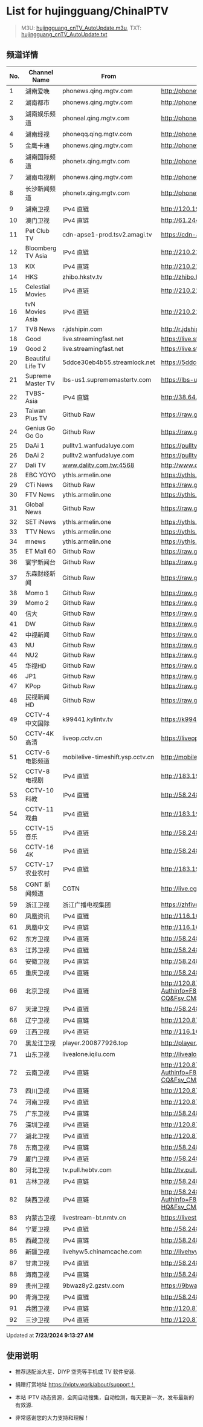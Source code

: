 # List for **hujingguang/ChinaIPTV**

> M3U: [hujingguang_cnTV_AutoUpdate.m3u](./hujingguang_cnTV_AutoUpdate.m3u ), TXT: [hujingguang_cnTV_AutoUpdate.txt](./txt/hujingguang_cnTV_AutoUpdate.txt )

## 频道详情

| No. | Channel Name | From | Source |
| --- | ------------ | ---- | ------ |
| 1 | 湖南爱晚 | phonews.qing.mgtv.com | <http://phonews.qing.mgtv.com/nn_live/nn_x64/dWlwPTEwMy43MS43MC4xMDMmcWlkPSZzPTg0YzczNmE3YWQxZjRiODIzYmNkMTk1YzEyMjk4YWJkJmVzPTE3MjE3MTcwNzImdXVpZD0zNDJiNWExNTQ5Y2M2NmM4Zjk2MjA1MDBiZjliMTA1Ni02NzQ3NDY2NyZ2PTImYXM9MCZjZG5leF9pZD13c19waG9uZTM,/HNGGMPP360.m3u8> |
| 2 | 湖南都市 | phonews.qing.mgtv.com | <http://phonews.qing.mgtv.com/nn_live/nn_x64/dWlwPTEwMy43MS43MC4xMDMmcWlkPSZzPWE4NDVjOTRlZmJhODFiY2Q5OGE4YmJlMWEzYTkzN2Q1JmVzPTE3MjE3MTUzMDkmdXVpZD0wODE5MGZiNGU2ODAwYWQ5NjQwMGY1OTk3MWM3NmZlZS02NzQ3NDY2NyZ2PTImYXM9MCZjZG5leF9pZD13c19waG9uZTM,/HNDSMPP360.m3u8> |
| 3 | 湖南娱乐频道 | phoneal.qing.mgtv.com | <http://phoneal.qing.mgtv.com/nn_live/nn_x64/dWlwPTEwMy43MS43MC4xMDMmcWlkPSZzPTRhYmVlNmNiMTA3YWVlM2RmOThjNGNkOGNhODVjNzlmJmVzPTE3MjE3MjUyMTAmdXVpZD0xYmM3YTVhYmNmZTNjMjZlM2U5N2YxNTA4ZDdhY2ZmMy02NzQ3NDY2NyZ2PTImYXM9MCZjZG5leF9pZD1hbF9waG9uZTM,/HNYLMPP360.m3u8> |
| 4 | 湖南经视 | phoneqq.qing.mgtv.com | <http://phoneqq.qing.mgtv.com/nn_live/nn_x64/dWlwPTEwMy43MS43MC4xMDMmcWlkPSZzPTJmZDI0MGY0MDA0ZmVmOWU5NjBjNWRlMWY1YzA1YzFhJmVzPTE3MjE3MjUyMTQmdXVpZD0wZjJlMmJlYTk3ZGE0NDI4MzkxOWNiYmU3MmQ4MDU4YS02NzQ3NDY2NyZ2PTImYXM9MCZjZG5leF9pZD1xcV9waG9uZV9saXZl/HNJSMPP360.m3u8> |
| 5 | 金鹰卡通 | phonews.qing.mgtv.com | <http://phonews.qing.mgtv.com/nn_live/nn_x64/dWlwPTEwMy43MS43MC4xMDMmcWlkPSZzPTk3NGE0ODZmOTVjMGIwNzE1ZGJiNjMyM2JkMGRjOGZlJmVzPTE3MjE3MTI0NjImdXVpZD03OTZhZjUyMzQ1MjFmNTRlNjc3YjYxZmFmMzdhMmIyZi02NzQ3NDY2NyZ2PTImYXM9MCZjZG5leF9pZD13c19waG9uZTM,/JYKTMPP360.m3u8> |
| 6 | 湖南国际频道 | phonetx.qing.mgtv.com | <http://phonetx.qing.mgtv.com/nn_live/nn_x64/dWlwPTEwMy43MS43MC4xMDMmcWlkPSZzPTFiZmU2MDk0MmU4MGFmNTMzOGNiZTAxN2IzNTA2NGRmJmVzPTE3MjE3MDgxMjMmdXVpZD1kY2VmYzY5ZGI3ODdhNDgyODA5YjZjNTQ0ZjgyZWRmMy02NzQ3NDY2NyZ2PTImYXM9MCZjZG5leF9pZD10eF9waG9uZV9saXZl/HNGJMPP360.m3u8> |
| 7 | 湖南电视剧 | phonews.qing.mgtv.com | <http://phonews.qing.mgtv.com/nn_live/nn_x64/dWlwPTEwMy43MS43MC4xMDMmcWlkPSZzPTcyZmViODliYjRkNTA2ZDJkMjRmN2E4YTAzYjk4NmViJmVzPTE3MjE3MTY3NTcmdXVpZD04N2ZkYTU2ZTlkODdlZWM4NzljZDM4NjA4NTA5ZDZlMy02NzQ3NDY2NyZ2PTImYXM9MCZjZG5leF9pZD13c19waG9uZTM,/HNDSJMPP360.m3u8> |
| 8 | 长沙新闻频道 | phonetx.qing.mgtv.com | <http://phonetx.qing.mgtv.com/nn_live/nn_x64/dWlwPTEwMy43MS43MC4xMDMmcWlkPSZzPWUyYzFmYWFhZmU2OTk3ZjkwOWJjYmMzNmUxZmYzNDA4JmVzPTE3MjE3MTk4MjkmdXVpZD02NzFjMzRlNmU4NjY0Y2NhZWE0YTk2MjRiZDNmNDE5YS02NzQ3NDY2NyZ2PTImYXM9MCZjZG5leF9pZD10eF9waG9uZV9saXZl/CSXWMPP360.m3u8> |
| 9 | 湖南卫视 | IPv4 直链 | <http://120.196.232.43:8088/rrs03.hw.gmcc.net/PLTV/651/224/3221226698/1.m3u8> |
| 10 | 澳门卫视 | IPv4 直链 | <http://61.244.22.4/ch1/ch1.live/playlist.m3u8> |
| 11 | Pet Club TV | cdn-apse1-prod.tsv2.amagi.tv | <https://cdn-apse1-prod.tsv2.amagi.tv/linear/amg01076-lightningintern-petclub-samsungnz/playlist.m3u8> |
| 12 | Bloomberg TV Asia | IPv4 直链 | <http://210.210.155.37/dr9445/h/h03/index.m3u8> |
| 13 | KIX | IPv4 直链 | <http://210.210.155.37/dr9445/h/h07/index.m3u8> |
| 14 | HKS | zhibo.hkstv.tv | <http://zhibo.hkstv.tv/livestream/mutfysrq/playlist.m3u8> |
| 15 | Celestial Movies | IPv4 直链 | <http://210.210.155.37/dr9445/h/h14/index.m3u8> |
| 16 | tvN Movies Asia | IPv4 直链 | <http://210.210.155.37/dr9445/h/h21/index.m3u8> |
| 17 | TVB News | r.jdshipin.com | <http://r.jdshipin.com/CkuBd> |
| 18 | Good | live.streamingfast.net | <https://live.streamingfast.net/osmflivech1.m3u8> |
| 19 | Good 2 | live.streamingfast.net | <https://live.streamingfast.net/osmflivech2.m3u8> |
| 20 | Beautiful Life TV | 5ddce30eb4b55.streamlock.net | <https://5ddce30eb4b55.streamlock.net/bltvhd/bltv1/playlist.m3u8> |
| 21 | Supreme Master TV | lbs-us1.suprememastertv.com | <https://lbs-us1.suprememastertv.com/720p.m3u8> |
| 22 | TVBS-Asia | IPv4 直链 | <http://38.64.72.148/hls/modn/list/4005/playlist.m3u8> |
| 23 | Taiwan Plus TV | Github Raw | <https://raw.githubusercontent.com/ChiSheng9/iptv/master/TV78.m3u8> |
| 24 | Genius Go Go Go | Github Raw | <https://raw.githubusercontent.com/ChiSheng9/iptv/master/TV26.m3u8> |
| 25 | DaAi 1 | pulltv1.wanfudaluye.com | <https://pulltv1.wanfudaluye.com/live/tv1.m3u8> |
| 26 | DaAi 2 | pulltv2.wanfudaluye.com | <https://pulltv2.wanfudaluye.com/live/tv2.m3u8> |
| 27 | Dali TV | www.dalitv.com.tw:4568 | <http://www.dalitv.com.tw:4568/live/dali/index.m3u8> |
| 28 | EBC YOYO | ythls.armelin.one | <https://ythls.armelin.one/channel/UCiWRSesvSYmY7YOyz0tv_zQ.m3u8> |
| 29 | CTi News | Github Raw | <https://raw.githubusercontent.com/ChiSheng9/iptv/master/TV28.m3u8> |
| 30 | FTV News | ythls.armelin.one | <https://ythls.armelin.one/channel/UC2VmWn8dAqkzlQqvy02E1PA.m3u8> |
| 31 | Global News | Github Raw | <https://raw.githubusercontent.com/ChiSheng9/iptv/master/TV02.m3u8> |
| 32 | SET iNews | ythls.armelin.one | <https://ythls.armelin.one/channel/UCoNYj9OFHZn3ACmmeRCPwbA.m3u8> |
| 33 | TTV News | ythls.armelin.one | <https://ythls.armelin.one/channel/UC8ROUUjHzEQm-ndb69CX8Ww.m3u8> |
| 34 | mnews | ythls.armelin.one | <https://ythls.armelin.one/channel/UC4LjkybVKXCDlneVXlKAbmw.m3u8> |
| 35 | ET Mall 60 | Github Raw | <https://raw.githubusercontent.com/ChiSheng9/iptv/master/TV18.m3u8> |
| 36 | 寰宇新闻台 | Github Raw | <https://raw.githubusercontent.com/ChiSheng9/iptv/master/TV02.m3u8> |
| 37 | 东森财经新闻 | Github Raw | <https://raw.githubusercontent.com/ChiSheng9/iptv/master/TV03.m3u8> |
| 38 | Momo 1 | Github Raw | <https://raw.githubusercontent.com/ChiSheng9/iptv/master/TV04.m3u8> |
| 39 | Momo 2 | Github Raw | <https://raw.githubusercontent.com/ChiSheng9/iptv/master/TV05.m3u8> |
| 40 | 信大 | Github Raw | <https://raw.githubusercontent.com/ChiSheng9/iptv/master/TV07.m3u8> |
| 41 | DW | Github Raw | <https://raw.githubusercontent.com/ChiSheng9/iptv/master/TV08.m3u8> |
| 42 | 中视新闻 | Github Raw | <https://raw.githubusercontent.com/ChiSheng9/iptv/master/TV09.m3u8> |
| 43 | NU | Github Raw | <https://raw.githubusercontent.com/ChiSheng9/iptv/master/TV10.m3u8> |
| 44 | NU2 | Github Raw | <https://raw.githubusercontent.com/ChiSheng9/iptv/master/TV14.m3u8> |
| 45 | 华视HD | Github Raw | <https://raw.githubusercontent.com/ChiSheng9/iptv/master/TV12.m3u8> |
| 46 | JP1 | Github Raw | <https://raw.githubusercontent.com/ChiSheng9/iptv/master/TV15.m3u8> |
| 47 | KPop | Github Raw | <https://raw.githubusercontent.com/ChiSheng9/iptv/master/TV16.m3u8> |
| 48 | 民视新闻HD | Github Raw | <https://raw.githubusercontent.com/ChiSheng9/iptv/master/TV17.m3u8> |
| 49 | CCTV-4 中文国际 | k99441.kylintv.tv | <https://k99441.kylintv.tv/live/cctv4hd_iphone.m3u8> |
| 50 | CCTV-4K 高清 | liveop.cctv.cn | <https://liveop.cctv.cn/hls/4KHD/playlist.m3u8> |
| 51 | CCTV-6 电影频道 | mobilelive-timeshift.ysp.cctv.cn | <http://mobilelive-timeshift.ysp.cctv.cn/timeshift/ysp/2013693901/timeshift.m3u8?delay=0> |
| 52 | CCTV-8 电视剧 | IPv4 直链 | <http://183.196.25.171:808/hls/77/index.m3u8> |
| 53 | CCTV-10 科教 | IPv4 直链 | <http://58.248.112.204:8006/GD_CUCC/G_CCTV-10-CQ.m3u8?Authinfo=56fbZo0WT6rfM%2FXuA%2B6zBUsd9mij0JyOcibqYTdmWtJRAbL1Z1y%2FbfEZUJlg3Wvj> |
| 54 | CCTV-11 戏曲 | IPv4 直链 | <http://183.196.25.171:808/hls/11/index.m3u8> |
| 55 | CCTV-15 音乐 | IPv4 直链 | <http://58.248.112.204:8006/GD_CUCC/G_CCTV-15-CQ.m3u8?Authinfo=56fbZo0WT6rfM%2FXuA%2B6zBYyPYgkCWBSIT3aCcBdsAjsuu6MyRrRs1cAsik3e8WER> |
| 56 | CCTV-16 4K | IPv4 直链 | <http://58.248.112.204:8006/GD_CUCC/G_CCTV-16-CQ.m3u8?Authinfo=56fbZo0WT6rfM%2FXuA%2B6zBVSIaGkZ%2BPhCYgvTlbbof9ehJWpxNEs6VzmrJ5uWaaFf> |
| 57 | CCTV-17 农业农村 | IPv4 直链 | <http://183.196.25.171:808/hls/93/index.m3u8> |
| 58 | CGNT 新闻频道 | CGTN | <http://live.cgtn.com/1000/prog_index.m3u8> |
| 59 | 浙江卫视 | 浙江广播电视集团 | <https://zhfivel02.cztv.com/channel01/720p.m3u8?auth_key=1721695429-1f7d5407eaaf25c27b89c706f23edc79-0-2ef76708d9155a440c06126db83a517e> |
| 60 | 凤凰资讯 | IPv4 直链 | <http://116.162.6.191/zycfcdn.gdwlcloud.com/PLTV/88888888/224/3221226320/index.m3u8> |
| 61 | 凤凰中文 | IPv4 直链 | <http://116.162.6.191/zycfcdn.gdwlcloud.com/PLTV/88888888/224/3221226308/index.m3u8> |
| 62 | 东方卫视 | IPv4 直链 | <http://58.248.112.204:8006/GD_CUCC/G_DONGFANG-CQ.m3u8?Authinfo=F8UQ%2BEevMmd%2FnekE5YOOKvFI8ayEeoekFD8P08%2F7EXHQHvoSr2x4xkdtxQfHt6cg> |
| 63 | 江苏卫视 | IPv4 直链 | <http://58.248.112.204:8006/GD_CUCC/G_JIANGSU-CQ.m3u8?Authinfo=F8UQ%2BEevMmd%2FnekE5YOOKu%2BuH8HDFS0PtokY11nWnf4qV6vyu%2BOKjQBSSKsQUVYE> |
| 64 | 安徽卫视 | IPv4 直链 | <http://58.248.112.204:8006/GD_CUCC/G_ANHUI-CQ.m3u8?Authinfo=F8UQ%2BEevMmd%2FnekE5YOOKpi6kJCQCoMejZ%2FjmEq59ETBeFztV3v%2BtvhPvprhMbo3> |
| 65 | 重庆卫视 | IPv4 直链 | <http://58.248.112.204:8006/GD_CUCC/G_CHONGQING-CQ.m3u8?Authinfo=F8UQ%2BEevMmd%2FnekE5YOOKi5XA1hsd3RREgysPiqqJeQsy8aM7T7T6yS2xeSLQCNX> |
| 66 | 北京卫视 | IPv4 直链 | <http://120.87.97.245:8114/GD_CUCC/G_BEIJING-CQ.m3u8?Authinfo=F8UQ%2BEevMmd%2FnekE5YOOKn6pFJlsKFX2elUkY7G9Wuaj1MVb5sXKFIg1u28lIJn0&Fsv_Tgid=524529c2d8a81edb&FvSeid=b2dd732f7c0786c0&Fsv_filetype=1&Fsv_ctype=LIVES&Fsv_cid=4275&Fsv_chan_hls_se_idx=49&Fsv_TBt=8465974&Fsv_ShiftEnable=1&Fsv_ShiftTsp=120&Fsv_SV_PARAM1=0&Fsv_otype=0&Provider_id=GD_CUCC&Pcontent_id=G_BEIJING-CQ&Fsv_CMSID=GD_CUCC> |
| 67 | 天津卫视 | IPv4 直链 | <http://58.248.112.204:8006/GD_CUCC/G_TIANJIN-CQ.m3u8?Authinfo=F8UQ%2BEevMmd%2FnekE5YOOKqessbbY33u5MnZnHCFZZTKedVHdYk5kh2CdQP7Xn4%2B6> |
| 68 | 辽宁卫视 | IPv4 直链 | <http://120.87.97.244:8112/GD_CUCC/G_LIAONING-CQ.m3u8?Authinfo=F8UQ%2BEevMmd%2FnekE5YOOKkRqeVO49Tnq6K%2BWCd0TWOv%2FGe21maMcczv29zbhzU5i&Fsv_Tgid=524529ccb0552107> |
| 69 | 江西卫视 | IPv4 直链 | <http://116.162.6.191/yun-live.jxtvcn.com.cn/live/tv_jxtv1.m3u8?token=1> |
| 70 | 黑龙江卫视 | player.200877926.top | <http://player.200877926.top/videojs.php?id=https://idclive.hljtv.com:4430/live/hljws_own.m3u8> |
| 71 | 山东卫视 | livealone.iqilu.com | <http://livealone.iqilu.com/iqilu/sdtvhjOF03kn.m3u8> |
| 72 | 云南卫视 | IPv4 直链 | <http://120.87.97.245:8114/GD_CUCC/G_YUNNAN-CQ.m3u8?Authinfo=F8UQ%2BEevMmd%2FnekE5YOOKsw5gpVWcejjhE1KHstDaBG5txDdXzjGOGT72Bx9wXfe&Fsv_Tgid=524529df2d63a4d4&FvSeid=b2dd732f7c07bf02&Fsv_filetype=1&Fsv_ctype=LIVES&Fsv_cid=4260&Fsv_chan_hls_se_idx=42&Fsv_TBt=4356796&Fsv_ShiftEnable=1&Fsv_ShiftTsp=120&Fsv_SV_PARAM1=0&Fsv_otype=0&Provider_id=GD_CUCC&Pcontent_id=G_YUNNAN-CQ&Fsv_CMSID=GD_CUCC> |
| 73 | 四川卫视 | IPv4 直链 | <http://120.87.97.244:8112/GD_CUCC/G_SICHUAN-CQ.m3u8?Authinfo=F8UQ%2BEevMmd%2FnekE5YOOKihysHnFVsdNiy%2FnVMuA%2F2uEYXiVeRF%2BucKv3Z40C7o4&Fsv_Tgid=524529e4221e4636> |
| 74 | 河南卫视 | IPv4 直链 | <http://120.87.97.244:8112/GD_CUCC/G_HENAN-CQ.m3u8?Authinfo=F8UQ%2BEevMmd%2FnekE5YOOKpdyyWmwPpo0%2BOlJpyKTryJEbtG%2Bests7yU1uk2fPQyg&Fsv_Tgid=524529e8d7310741> |
| 75 | 广东卫视 | IPv4 直链 | <http://58.248.112.204:8006/GD_CUCC/G_GUANGDONG-CQ.m3u8?Authinfo=F8UQ%2BEevMmd%2FnekE5YOOKvgbSbSCTYnboG1IAsnN%2B8SqEfgQMFPe4ummH0FzRlHZ> |
| 76 | 深圳卫视 | IPv4 直链 | <http://120.87.97.244:8112/GD_CUCC/G_SHENZHEN-CQ.m3u8?Authinfo=F8UQ%2BEevMmd%2FnekE5YOOKtBPUZJQRNJB5bOiIhhUc3e2OqQ5ejG4cfAiuU8Ka%2FSr&Fsv_Tgid=524529f236a6a952> |
| 77 | 湖北卫视 | IPv4 直链 | <http://120.87.97.244:8112/GD_CUCC/G_HUBEI-CQ.m3u8?Authinfo=F8UQ%2BEevMmd%2FnekE5YOOKrg071ENwYSAZcO2GiGH9lI2lGOSb3j5CN1iPWx2HIq9&Fsv_Tgid=524529f6f0f9ea5d> |
| 78 | 东南卫视 | IPv4 直链 | <http://58.248.112.204:8006/GD_CUCC/G_DONGNAN-CQ.m3u8?Authinfo=F8UQ%2BEevMmd%2FnekE5YOOKg3sVbVN1ZTQKUpnK8xcf7x%2FCQE0V52YypyihQhUfLY5> |
| 79 | 厦门卫视 | IPv4 直链 | <http://58.248.112.228:8112/GD_CUCC/G_XIAMEN.m3u8?Authinfo=rXkmbbZhLH3Xhx6sgXqqNeyho9kgukyhyE6PdmQerf3rVM04sydCKSu4qL05z5G4&Fsv_Tgid=52452a0041852c81> |
| 80 | 河北卫视 | tv.pull.hebtv.com | <http://tv.pull.hebtv.com/jishi/weishipindao.m3u8?t=2510710360&k=f1b16a3a3866dafecb94ec2bb4160e58> |
| 81 | 吉林卫视 | IPv4 直链 | <http://58.248.112.228:8112/GD_CUCC/G_JILIN-CQ.m3u8?Authinfo=F8UQ%2BEevMmd%2FnekE5YOOKqq%2B26rAMzWWYsNVrLLNbHmaARITnQlrumEMUf7cXEvC&Fsv_Tgid=52452a0e6452efae> |
| 82 | 陕西卫视 | IPv4 直链 | <http://58.248.112.229:8114/GD_CUCC/G_SHANXI-HQ.m3u8?Authinfo=F8UQ%2BEevMmd%2FnekE5YOOKvTKKoI90D6zih8EBEVuISOoNd58%2BpeLvDCVqfR%2Bz2zC&Fsv_Tgid=52452a1c4ff012ae&FvSeid=b2dd732f7c08391d&Fsv_filetype=1&Fsv_ctype=LIVES&Fsv_cid=16956&Fsv_chan_hls_se_idx=29&Fsv_TBt=4356174&Fsv_ShiftEnable=1&Fsv_ShiftTsp=120&Fsv_SV_PARAM1=0&Fsv_otype=0&Provider_id=GD_CUCC&Pcontent_id=G_SHANXI-HQ&Fsv_CMSID=GD_CUCC> |
| 83 | 内蒙古卫视 | livestream-bt.nmtv.cn | <https://livestream-bt.nmtv.cn/nmtv/2314general.m3u8?txSecret=dc348a27bd36fe1bd63562af5e7269ea&txTime=771EF880> |
| 84 | 宁夏卫视 | IPv4 直链 | <http://58.248.112.204:8006/GD_CUCC/G_NINGXIA.m3u8?Authinfo=rXkmbbZhLH3Xhx6sgXqqNXyCepDydwXYXyezoq8lxq1MyQJIPK6pHHgqQuSN6VSe> |
| 85 | 西藏卫视 | IPv4 直链 | <http://58.248.112.204:8006/GD_CUCC/G_XIZANG.m3u8?Authinfo=rXkmbbZhLH3Xhx6sgXqqNbR%2FPUGXStastzd6V9maCJ%2FsIPvLhFJ9x8LZQ1Zuycim> |
| 86 | 新疆卫视 | livehyw5.chinamcache.com | <http://livehyw5.chinamcache.com/hyw/zb01.m3u8?txSecret=ac4608d03b3fec4557d137827a3f4bb6&txTime=95A66655> |
| 87 | 甘肃卫视 | IPv4 直链 | <http://58.248.112.204:8006/GD_CUCC/G_GANSU-HQ.m3u8?Authinfo=rXkmbbZhLH3Xhx6sgXqqNfMNI2CODDb8t3ggg2T5ExI6i2y9EEtsxJy36PFXT9B1> |
| 88 | 海南卫视 | IPv4 直链 | <http://58.248.112.204:8006/GD_CUCC/G_HAINAN-HQ.m3u8?Authinfo=F8UQ%2BEevMmd%2FnekE5YOOKuHFzyLGvmSMltQzCpEgABbzTx6xqsUWMTeDo0%2FrycmR> |
| 89 | 贵州卫视 | 9bwaz8y2.gzstv.com | <https://9bwaz8y2.gzstv.com/live/CH01_lo.m3u8?txSecret=7d4f0b246cb15dc4247c16b532484d77&txTime=669F00E2> |
| 90 | 青海卫视 | IPv4 直链 | <http://58.248.112.204:8006/GD_CUCC/G_QINGHAI.m3u8?Authinfo=rXkmbbZhLH3Xhx6sgXqqNQd8WQ5jaIFuIx4Sh5YvGI1lofE4cVEkemJD5Zxki%2FhU> |
| 91 | 兵团卫视 | IPv4 直链 | <http://120.87.97.244:8112/GD_CUCC/G_BINGTUAN.m3u8?Authinfo=rXkmbbZhLH3Xhx6sgXqqNeZrZhc4ByPzllzwl%2BnQCptXegc8mHhyqa0XGiK5PALV&Fsv_Tgid=52452a46f8d0fc2c> |
| 92 | 三沙卫视 | IPv4 直链 | <http://120.87.97.244:8112/GD_CUCC/G_SANSHA-HQ.m3u8?Authinfo=F8UQ%2BEevMmd%2FnekE5YOOKn28G%2BWQkLi7Q1Mh845gzlZpk5pTBlduEA6C0mU%2FOMOo&Fsv_Tgid=52452a4bad945d49> |

Updated at **7/23/2024 9:13:27 AM**

## 使用说明

- 推荐适配派大星、DIYP 空壳等手机或 TV 软件安装.

- 捐赠打赏地址 <https://viptv.work/about/support！>

- 本站 IPTV 动态资源，全网自动搜集，自动检测，每天更新一次，发布最新的有效源.

- 非常感谢您的大力支持和理解！
